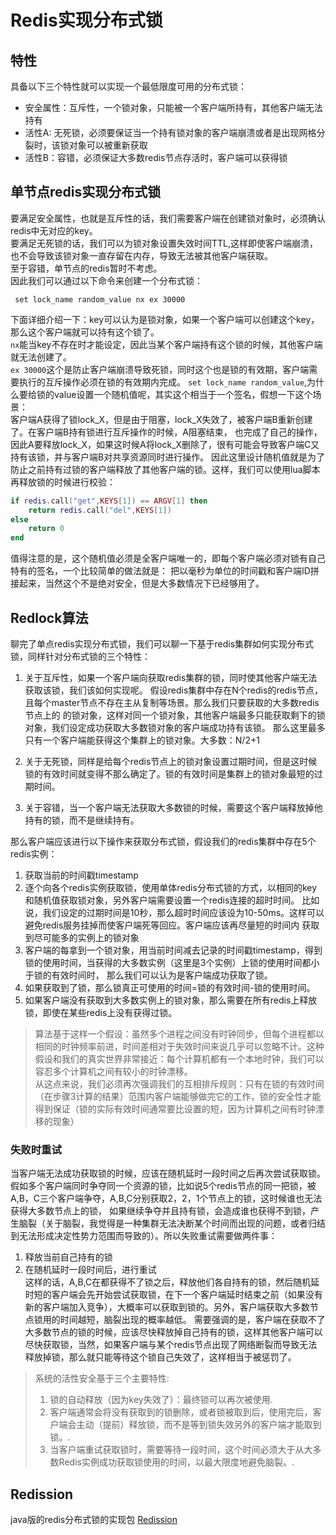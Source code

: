 # Redis实现分布式锁

## 特性

具备以下三个特性就可以实现一个最低限度可用的分布式锁：

- 安全属性：互斥性，一个锁对象，只能被一个客户端所持有，其他客户端无法持有
- 活性A: 无死锁，必须要保证当一个持有锁对象的客户端崩溃或者是出现网格分裂时，该锁对象可以被重新获取
- 活性B：容错，必须保证大多数redis节点存活时，客户端可以获得锁

## 单节点redis实现分布式锁

要满足安全属性，也就是互斥性的话，我们需要客户端在创建锁对象时，必须确认redis中无对应的key。  
要满足无死锁的话，我们可以为锁对象设置失效时间TTL,这样即使客户端崩溃，也不会导致该锁对象一直存留在内存，导致无法被其他客户端获取。  
至于容错，单节点的redis暂时不考虑。  
因此我们可以通过以下命令来创建一个分布式锁：

```redis
 set lock_name random_value nx ex 30000
```

下面详细介绍一下：key可以认为是锁对象，如果一个客户端可以创建这个key，那么这个客户端就可以持有这个锁了。  
`nx`能当key不存在时才能设定，因此当某个客户端持有这个锁的时候，其他客户端就无法创建了。  
`ex 30000`这个是防止客户端崩溃导致死锁，同时这个也是锁的有效期，客户端需要执行的互斥操作必须在锁的有效期内完成。
`set lock_name random_value`,为什么要给锁的value设置一个随机值呢，其实这个相当于一个签名，假想一下这个场景：  
客户端A获得了锁lock_X，但是由于阻塞，lock_X失效了，被客户端B重新创建了。在客户端B持有锁进行互斥操作的时候，A阻塞结束，
也完成了自己的操作，因此A要释放lock_X，如果这时候A将lock_X删除了，很有可能会导致客户端C又持有该锁，并与客户端B对共享资源同时进行操作。
因此这里设计随机值就是为了防止之前持有过锁的客户端释放了其他客户端的锁。这样，我们可以使用lua脚本再释放锁的时候进行校验：

```lua
if redis.call("get",KEYS[1]) == ARGV[1] then
    return redis.call("del",KEYS[1])
else
    return 0
end
```

值得注意的是，这个随机值必须是全客户端唯一的，即每个客户端必须对锁有自己特有的签名，一个比较简单的做法就是： 把以毫秒为单位的时间戳和客户端ID拼接起来，当然这个不是绝对安全，但是大多数情况下已经够用了。

## Redlock算法

聊完了单点redis实现分布式锁，我们可以聊一下基于redis集群如何实现分布式锁，同样针对分布式锁的三个特性：

1. 关于互斥性，如果一个客户端向获取redis集群的锁，同时使其他客户端无法获取该锁，我们该如何实现呢。
   假设redis集群中存在N个redis的redis节点，且每个master节点不存在主从复制等场景。那么我们只要获取的大多数redis节点上的
   的锁对象，这样对同一个锁对象，其他客户端最多只能获取剩下的锁对象，我们设定成功获取大多数锁对象的客户端成功持有该锁。 那么这里最多只有一个客户端能获得这个集群上的锁对象。大多数：N/2+1

2. 关于无死锁，同样是给每个redis节点上的锁对象设置过期时间，但是这时候锁的有效时间就变得不那么确定了。锁的有效时间是集群上的锁对象最短的过期时间。

3. 关于容错，当一个客户端无法获取大多数锁的时候，需要这个客户端释放掉他持有的锁，而不是继续持有。

那么客户端应该进行以下操作来获取分布式锁，假设我们的redis集群中存在5个redis实例：

1. 获取当前的时间戳timestamp
2. 逐个向各个redis实例获取锁，使用单体redis分布式锁的方式，以相同的key和随机值获取锁对象，另外客户端需要设置一个redis连接的超时时间。
   比如说，我们设定的过期时间是10秒，那么超时时间应该设为10-50ms。这样可以避免redis服务挂掉而使客户端死等回应。客户端应该再尽量短的时间内 获取到尽可能多的实例上的锁对象
3. 客户端的每拿到一个锁对象，用当前时间减去记录的时间戳timestamp，得到锁的使用时间，当获得的大多数实例（这里是3个实例）上锁的使用时间都小于锁的有效时间时， 那么我们可以认为是客户端成功获取了锁。
4. 如果获取到了锁，那么锁真正可使用的时间=锁的有效时间-锁的使用时间。
5. 如果客户端没有获取到大多数实例上的锁对象，那么需要在所有redis上释放锁，即使在某些redis上没有获得过锁。

> 算法基于这样一个假设：虽然多个进程之间没有时钟同步，但每个进程都以相同的时钟频率前进，时间差相对于失效时间来说几乎可以忽略不计。这种假设和我们的真实世界非常接近：每个计算机都有一个本地时钟，我们可以容忍多个计算机之间有较小的时钟漂移。  
> 从这点来说，我们必须再次强调我们的互相排斥规则：只有在锁的有效时间（在步骤3计算的结果）范围内客户端能够做完它的工作，锁的安全性才能得到保证（锁的实际有效时间通常要比设置的短，因为计算机之间有时钟漂移的现象）

### 失败时重试

当客户端无法成功获取锁的时候，应该在随机延时一段时间之后再次尝试获取锁。假如多个客户端同时争夺同一个资源的锁，比如说5个redis节点的同一把锁，被A,B，C三个客户端争夺，A,B,C分别获取2，2，1个节点上的锁，这时候谁也无法获得大多数节点上的锁，
如果继续争夺并且持有锁，会造成谁也获得不到锁，产生脑裂（关于脑裂，我觉得是一种集群无法决断某个时间而出现的问题，或者归结到无法形成决定性势力范围而导致的）。所以失败重试需要做两件事：

1. 释放当前自己持有的锁
2. 在随机延时一段时间后，进行重试  
   这样的话，A,B,C在都获得不了锁之后，释放他们各自持有的锁，然后随机延时短的客户端会先开始尝试获取锁，在下一个客户端延时结束之前（如果没有新的客户端加入竞争），大概率可以获取到锁的。另外，客户端获取大多数节点锁用的时间越短，脑裂出现的概率越低。
   需要强调的是，客户端在获取不了大多数节点的锁的时候，应该尽快释放掉自己持有的锁，这样其他客户端可以尽快获取锁，当然，如果客户端与某个redis节点出现了网络断裂而导致无法释放掉锁，那么就只能等待这个锁自己失效了，这样相当于被惩罚了。
   
> 系统的活性安全基于三个主要特性:
>1. 锁的自动释放（因为key失效了）：最终锁可以再次被使用.  
>2. 客户端通常会将没有获取到的锁删除，或者锁被取到后，使用完后，客户端会主动（提前）释放锁，而不是等到锁失效另外的客户端才能取到锁。.
>3. 当客户端重试获取锁时，需要等待一段时间，这个时间必须大于从大多数Redis实例成功获取锁使用的时间，以最大限度地避免脑裂。.


## Redission
java版的redis分布式锁的实现包 [Redission](https://github.com/redisson/redisson)

